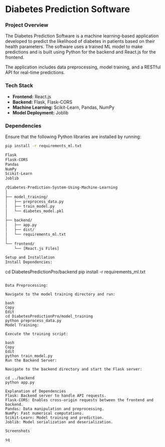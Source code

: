 # Diabetes Prediction Software

### Project Overview
The Diabetes Prediction Software is a machine learning-based application developed to predict the likelihood of diabetes in patients based on their health parameters. The software uses a trained ML model to make predictions and is built using Python for the backend and React.js for the frontend.

The application includes data preprocessing, model training, and a RESTful API for real-time predictions.

### Tech Stack
- **Frontend:** React.js  
- **Backend:** Flask, Flask-CORS  
- **Machine Learning:** Scikit-Learn, Pandas, NumPy  
- **Model Deployment:** Joblib  

### Dependencies
Ensure that the following Python libraries are installed by running:

```bash
pip install -r requirements_ml.txt

Flask
Flask-CORS
Pandas
NumPy
Scikit-Learn
Joblib

/Diabetes-Prediction-System-Using-Machine-Learning
│
├── model_training/
│   ├── preprocess_data.py
│   ├── train_model.py
│   └── diabetes_model.pkl
│
├── backend/
│   ├── app.py
│   ├── dist/
│   └── requirements_ml.txt
│
└── frontend/
    └── [React.js Files]

Setup and Installation
Install Dependencies:
```
cd DiabetesPredictionPro/backend
pip install -r requirements_ml.txt
```

Data Preprocessing:

Navigate to the model training directory and run:

bash
Copy
Edit
cd DiabetesPredictionPro/model_training
python preprocess_data.py
Model Training:

Execute the training script:

bash
Copy
Edit
python train_model.py
Run the Backend Server:

Navigate to the backend directory and start the Flask server:

cd ../backend
python app.py

Explanation of Dependencies
Flask: Backend server to handle API requests.
Flask-CORS: Enables cross-origin requests between the frontend and backend.
Pandas: Data manipulation and preprocessing.
NumPy: Fast numerical computations.
Scikit-Learn: Model training and prediction.
Joblib: Model serialization and deserialization.

Screenshots

sq
